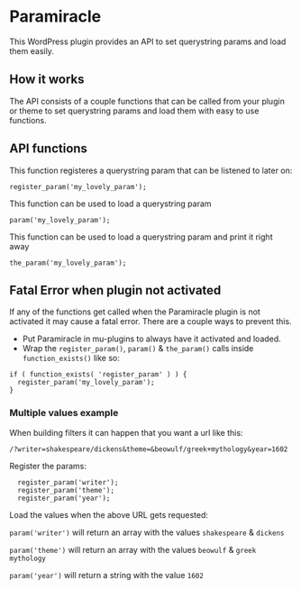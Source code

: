 Paramiracle
============

This WordPress plugin provides an API to set querystring params and load them easily.


## How it works

The API consists of a couple functions that can be called from your plugin or theme to set querystring params and load them with easy to use functions.


## API functions

This function registeres a querystring param that can be listened to later on:
```
register_param('my_lovely_param');
```

This function can be used to load a querystring param
```
param('my_lovely_param');
```

This function can be used to load a querystring param and print it right away
```
the_param('my_lovely_param');
```


## Fatal Error when plugin not activated

If any of the functions get called when the Paramiracle plugin is not activated it may cause a fatal error. There are a couple ways to prevent this.

* Put Paramiracle in mu-plugins to always have it activated and loaded.
* Wrap the `register_param()`, `param()` & `the_param()` calls inside `function_exists()` like so:

```
if ( function_exists( 'register_param' ) ) {
  register_param('my_lovely_param');
}
```


### Multiple values example

When building filters it can happen that you want a url like this:

`/?writer=shakespeare/dickens&theme=&beowulf/greek+mythology&year=1602`

Register the params:

```
  register_param('writer');
  register_param('theme');
  register_param('year');
```

Load the values when the above URL gets requested:

`param('writer')` will return an array with the values `shakespeare` & `dickens`

`param('theme')` will return an array with the values `beowulf` & `greek mythology`

`param('year')` will return a string with the value `1602`


